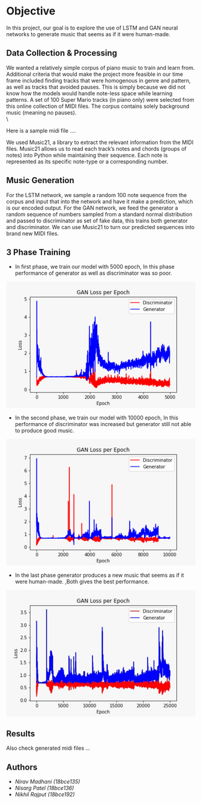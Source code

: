 # Objective
 In this project, our goal is to explore the use of LSTM and GAN neural networks to generate music that seems as if it were human-made.

## Data Collection & Processing

  We wanted a relatively simple corpus of piano music to train and learn from. Additional criteria that would make the project more feasible in our time frame included finding tracks that were homogenous in genre and pattern, as well as tracks that avoided pauses. This is simply because we did not know how the models would handle note-less space while learning patterns. A set of 100 Super Mario tracks (in piano only) were selected from this online collection of MIDI files. The corpus contains solely background music (meaning no pauses).\
\

Here is a sample midi file ....




We used Music21, a library to extract the relevant information from the MIDI files. Music21 allows us to read each track’s notes and chords (groups of notes) into Python while maintaining their sequence. Each note is represented as its specific note-type or a corresponding number.


## Music Generation

For the LSTM network, we sample a random 100 note sequence from the corpus and input that into the network and have it make a prediction, which is our encoded output. For the GAN network, we feed the generator a random sequence of numbers sampled from a standard normal distribution and passed to discriminator as set of fake data, this trains both generator and discriminator. We can use Music21 to turn our predicted sequences into brand new MIDI files.




## 3 Phase Training

* In first phase, we train our model with 5000 epoch, In this phase performance of generator as well as discriminator was so poor.


<p align="center">
    <img src="5K.jpeg" width="640"\>
</p>


* In the second phase, we train our model with 10000 epoch, In this performance of discriminator was increased but generator still not able to produce good music.

<p align="center">
    <img src="10K.jpeg" width="640"\>
</p>


* In the last phase generator produces a new music that seems as if it were human-made.
 ,Both gives the best performance.


 <p align="center">
     <img src="25K.jpeg" width="640"\>
 </p>

## Results

Also check  generated midi files ...





## Authors

* *Nirav Madhani (18bce135)*
* *Nisarg Patel (18bce136)*
* *Nikhil Rajput (18bce192)*
